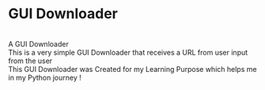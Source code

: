 # GUI Downloader

<br> A GUI Downloader <br>
This is a very simple GUI Downloader that receives a URL from user input from the user 
<br>This GUI Downloader was Created for my Learning Purpose which helps me in my Python journey ! <br>
